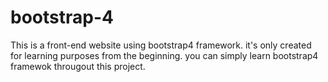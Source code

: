 # bootstrap-4
This is a front-end website using bootstrap4 framework. 
it's only created for learning purposes from the beginning.
you can simply learn bootstrap4 framewok througout this project.
